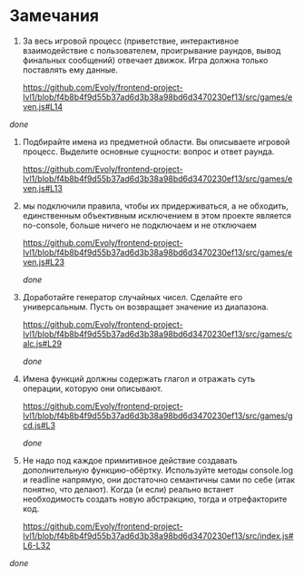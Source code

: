 
# Замечания

1. За весь игровой процесс (приветствие, интерактивное взаимодействие с пользователем, проигрывание раундов, вывод финальных сообщений) отвечает движок. Игра должна только поставлять ему данные.

   https://github.com/Evoly/frontend-project-lvl1/blob/f4b8b4f9d55b37ad6d3b38a98bd6d3470230ef13/src/games/even.js#L14

  *done*

1. Подбирайте имена из предметной области. Вы описываете игровой процесс. Выделите основные сущности: вопрос и ответ раунда.

   https://github.com/Evoly/frontend-project-lvl1/blob/f4b8b4f9d55b37ad6d3b38a98bd6d3470230ef13/src/games/even.js#L13



1. мы подключили правила, чтобы их придерживаться, а не обходить, единственным объективным исключением в этом проекте является no-console, больше ничего не подключаем и не отключаем

   https://github.com/Evoly/frontend-project-lvl1/blob/f4b8b4f9d55b37ad6d3b38a98bd6d3470230ef13/src/games/even.js#L23

   *done*

1. Доработайте генератор случайных чисел. Сделайте его универсальным. Пусть он возвращает значение из диапазона.

   https://github.com/Evoly/frontend-project-lvl1/blob/f4b8b4f9d55b37ad6d3b38a98bd6d3470230ef13/src/games/calc.js#L29

   *done*

1. Имена функций должны содержать глагол и отражать суть операции, которую они описывают.

   https://github.com/Evoly/frontend-project-lvl1/blob/f4b8b4f9d55b37ad6d3b38a98bd6d3470230ef13/src/games/gcd.js#L3

   *done*

1. Не надо под каждое примитивное действие создавать дополнительную функцию-обёртку. Используйте методы console.log и readline напрямую, они достаточно семантичны сами по себе (итак понятно, что делают). Когда (и если) реально встанет необходимость создать новую абстракцию, тогда и отрефакторите код.

   https://github.com/Evoly/frontend-project-lvl1/blob/f4b8b4f9d55b37ad6d3b38a98bd6d3470230ef13/src/index.js#L6-L32

  *done*
